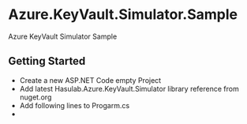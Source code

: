 # Azure.KeyVault.Simulator.Sample
Azure KeyVault Simulator Sample
## Getting Started 

* Create a new ASP.NET  Code empty Project
* Add latest Hasulab.Azure.KeyVault.Simulator library reference from nuget.org
* Add following lines to Progarm.cs
* 
